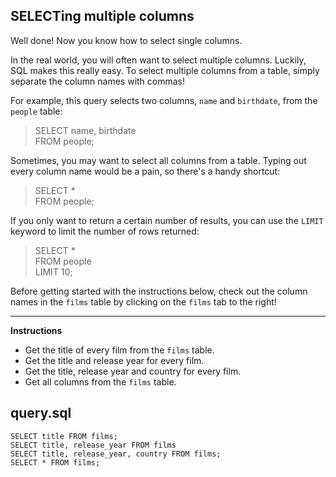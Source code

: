## SELECTing multiple columns

Well done! Now you know how to select single columns.

In the real world, you will often want to select multiple columns. Luckily, SQL makes this really easy. To select multiple columns from a table, simply separate the column names with commas!

For example, this query selects two columns, `name` and `birthdate`, from the `people` table:

> SELECT name, birthdate\
> FROM people;

Sometimes, you may want to select all columns from a table. Typing out every column name would be a pain, so there's a handy shortcut:

> SELECT *\
> FROM people;

If you only want to return a certain number of results, you can use the `LIMIT` keyword to limit the number of rows returned:

> SELECT *\
> FROM people\
> LIMIT 10;

Before getting started with the instructions below, check out the column names in the `films` table by clicking on the `films` tab to the right!

<hr>

**Instructions**
* Get the title of every film from the `films` table.
* Get the title and release year for every film.
* Get the title, release year and country for every film.
* Get all columns from the `films` table.

## query.sql
```
SELECT title FROM films;
SELECT title, release_year FROM films
SELECT title, release_year, country FROM films;
SELECT * FROM films;
```